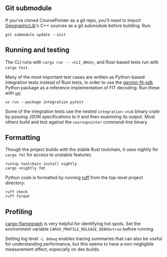 ## Git submodule

If you've cloned CoursePointer as a git repo, you'll need to import
[GeographicLib](https://geographiclib.sourceforge.io/C++/doc/index.html)'s C++
sources as a git submodule before building.  Run:

```
git submodule update --init
```

## Running and testing

The CLI runs with `cargo run -- <CLI_ARGS>`, and Rust-based tests run with
`cargo test`.

Many of the most important test cases are written as Python-based integration
tests instead of Rust tests, in order to use the
[garmin-fit-sdk](https://pypi.org/project/garmin-fit-sdk/) Python package as a
reference implementation of FIT decoding.  Run these with
[uv](https://docs.astral.sh/uv/):

```
uv run --package integration pytest
```

Some of the integration tests use the nested `integration-stub` binary crate
by passing JSON specifications to it and then examining its output.  Most
others build and test against the `coursepointer` command-line binary.

## Formatting

Though the project builds with the stable Rust toolchain, it uses nightly for
`cargo fmt` for access to unstable features:

```
rustup toolchain install nightly
cargo +nightly fmt
```

Python code is formatted by running [ruff](https://docs.astral.sh/ruff/) from
the top-level project directory:

```
ruff check
ruff format
```

## Profiling

[cargo-flamegraph](https://github.com/flamegraph-rs/flamegraph) is very
helpful for identifying hot spots.  Set the environment variable
`CARGO_PROFILE_RELEASE_DEBUG=true` before running.

Setting log level `-L debug` enables tracing summaries that can also be useful
for understanding performance, but this seems to have a non-negligible
measurement effect, especially on dev builds.
